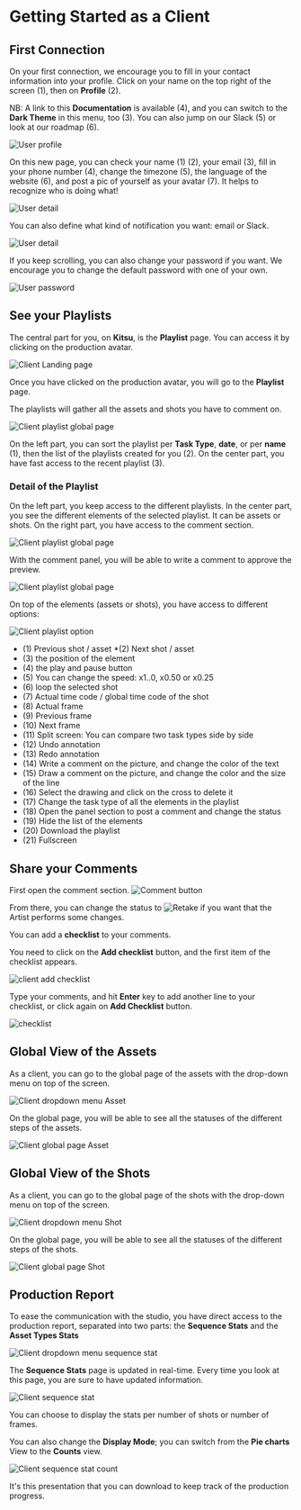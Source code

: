 # Getting Started as a Client

## First Connection

On your first connection, we encourage you to fill in your contact information
into your profile.
Click on your name on the top right of the screen (1), then on **Profile** (2).

NB: A link to this **Documentation** is available (4),
and you can switch to the **Dark Theme**  in this menu, too (3). You can also jump on our Slack (5) or look at our roadmap (6).

![User profile](../img/getting-started/user_profil.png)

On this new page, you can check your name (1) (2), your email (3), fill in your phone
number (4), change the timezone (5), the language of the website (6), and
post a pic of yourself as your avatar (7). It helps to recognize who is
doing what!

![User detail](../img/getting-started/user_profil1.png)

You can also define what kind of notification you want: email or Slack.

![User detail](../img/getting-started/user_profil2.png)


If you keep scrolling, you can also change your password if you want. We
encourage you to change the default password with one of your own.

![User password](../img/getting-started/user_password.png)


## See your Playlists

The central part for you, on **Kitsu**, is the **Playlist** page.
You can access it by clicking on the production avatar.

![Client Landing page](../img/getting-started/client_landing.png)

Once you have clicked on the production avatar, you will go to the **Playlist** page.

The playlists will gather all the assets and shots you have to comment on.

![Client playlist global page](../img/getting-started/client_playlist_global.png)

On the left part, you can sort the playlist per **Task Type**, **date**, or per **name** (1), then the list of the playlists created for you (2). On the center part, you have fast access to the recent playlist (3).

### Detail of the Playlist

On the left part, you keep access to the different playlists. In the center part, you see the different elements of the selected playlist. It can be assets or shots. On the right part, you have access to the comment section.

![Client playlist global page](../img/getting-started/client_playlist_detaill.png)

With the comment panel, you will be able to write a comment to approve the preview.

![Client playlist global page](../img/getting-started/client_playlist_detail_comment.png)

On top of the elements (assets or shots), you have access to different options:

![Client playlist option](../img/getting-started/client_playlist_option.png)

* (1) Previous shot / asset
*(2) Next shot / asset
* (3) the position of the element
* (4) the play and pause button
* (5) You can change the speed: x1..0, x0.50 or x0.25
* (6) loop the selected shot
* (7) Actual time code / global time code of the shot
* (8) Actual frame
* (9) Previous frame
* (10) Next frame
* (11) Split screen: You can compare two task types side by side
* (12) Undo annotation
* (13) Redo annotation
* (14) Write a comment on the picture, and change the color of the text
* (15) Draw a comment on the picture, and change the color and the size of the line
* (16) Select the drawing and click on the cross to delete it
* (17) Change the task type of all the elements in the playlist
* (18) Open the panel section to post a comment and change the status
* (19) Hide the list of the elements
* (20) Download the playlist
* (21) Fullscreen



## Share your Comments

First open the comment section. ![Comment button](../img/getting-started/comment_button.png)


From there, you can change the status to ![Retake](../img/getting-started/retake_icon.png) if you want that the Artist
performs some changes.

You can add a **checklist** to your comments.

You need to click on the **Add checklist** button, and the first item of the checklist appears.

![client add checklist](../img/getting-started/client_checklist_retake.png)

Type your comments, and hit **Enter** key to add another line to your checklist, or click again on **Add Checklist** button.

![checklist](../img/getting-started/checklist_detailed.png)

## Global View of the Assets

As a client, you can go to the global page of the assets with the drop-down menu on top of the screen.

![Client dropdown menu Asset](../img/getting-started/client_dropdown_asset.png)

On the global page, you will be able to see all the statuses of the different steps of the assets.

![Client global page Asset](../img/getting-started/client_global_asset.png)


## Global View of the Shots

As a client, you can go to the global page of the shots with the drop-down menu on top of the screen.

![Client dropdown menu Shot](../img/getting-started/client_dropdown_shot.png)

On the global page, you will be able to see all the statuses of the different steps of the shots.

![Client global page Shot](../img/getting-started/client_global_shot.png)

## Production Report

To ease the communication with the studio, you have direct access to the production report, separated into two parts: the **Sequence Stats** and the **Asset Types Stats**

![Client dropdown menu sequence stat](../img/getting-started/client_dropdown_sequence.png)

The **Sequence Stats** page is updated in real-time. Every time you look at this page, you are sure to have updated information.

![Client sequence stat](../img/getting-started/client_sequence_stat.png)

You can choose to display the stats per number of shots or number of frames.

You can also change the **Display Mode**; you can switch from the **Pie charts** View
to the **Counts** view.

![Client sequence stat count](../img/getting-started/client_sequence_stat_count.png)

It's this presentation that you can download to keep track of the production progress.

